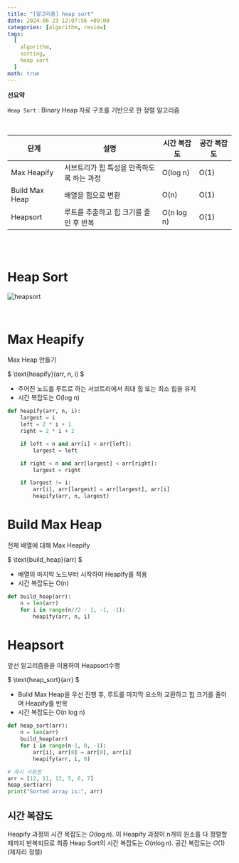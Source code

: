 ```yaml
---
title: "[알고리즘] heap sort"
date: 2024-06-23 12:07:56 +09:00
categories: [algorithm, review]
tags:
  [
    algorithm,
    sorting,
    heap sort
  ]
math: true
---
```


**선요약**

`Heap Sort` : Binary Heap 자료 구조를 기반으로 한 정렬 알고리즘

<br/>

| 단계 | 설명 | 시간 복잡도 | 공간 복잡도 |
| --- | --- | --- | --- |
| Max Heapify | 서브트리가 힙 특성을 만족하도록 하는 과정 | O(log n) | O(1) |
| Build Max Heap | 배열을 힙으로 변환 | O(n) | O(1) |
| Heapsort | 루트를 추출하고 힙 크기를 줄인 후 반복 | O(n log n) | O(1) |

<br/>
<br/>

# **Heap Sort**

![heapsort](https://velog.velcdn.com/images/kang9366/post/6a74d69a-514e-4346-9c79-3a03015cff70/image.gif)

<br/>

# **Max Heapify**

Max Heap 만들기

$ \text{heapify}(arr, n, i) $

- 주어진 노드를 루트로 하는 서브트리에서 최대 힙 또는 최소 힙을 유지
- 시간 복잡도는 O(log n)

```python
def heapify(arr, n, i):
    largest = i
    left = 2 * i + 1
    right = 2 * i + 2

    if left < n and arr[i] < arr[left]:
        largest = left

    if right < n and arr[largest] < arr[right]:
        largest = right

    if largest != i:
        arr[i], arr[largest] = arr[largest], arr[i]
        heapify(arr, n, largest)
```

# **Build Max Heap**

전체 배열에 대해 Max Heapify

$ \text{build_heap}(arr) $

- 배열의 마지막 노드부터 시작하여 Heapify를 적용
- 시간 복잡도는 O(n)

```python
def build_heap(arr):
    n = len(arr)
    for i in range(n//2 - 1, -1, -1):
        heapify(arr, n, i)
```

# **Heapsort**

앞선 알고리즘들을 이용하여 Heapsort수행

$ \text{heap_sort}(arr) $

- Bulid Max Heap을 우선 진행 후, 루트를 마지막 요소와 교환하고 힙 크기를 줄이며 Heapify를 반복
- 시간 복잡도는 O(n log n)

```python
def heap_sort(arr):
    n = len(arr)
    build_heap(arr)
    for i in range(n-1, 0, -1):
        arr[i], arr[0] = arr[0], arr[i]
        heapify(arr, i, 0)

# 예시 사용법
arr = [12, 11, 13, 5, 6, 7]
heap_sort(arr)
print("Sorted array is:", arr)
```

## **시간 복잡도**

Heapify 과정의 시간 복잡도는 $O(\log n)$. 이 Heapify 과정이 n개의 원소를 다 정렬할 때까지 반복되므로 최종 Heap Sort의 시간 복잡도는 $O(n \log n)$. 공간 복잡도는 $O(1)$ (제자리 정렬)
